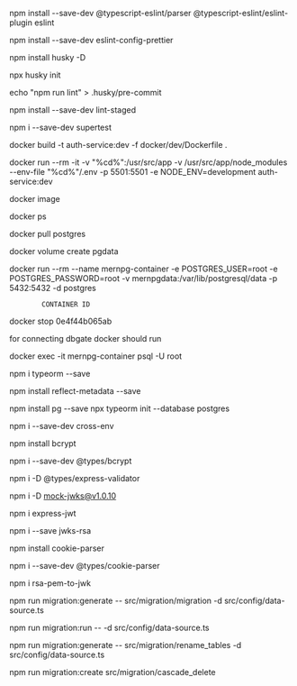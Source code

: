 npm install --save-dev @typescript-eslint/parser @typescript-eslint/eslint-plugin eslint

npm install --save-dev eslint-config-prettier

npm install husky -D

npx husky init

echo "npm run lint" > .husky/pre-commit

npm install --save-dev lint-staged

npm i --save-dev supertest

docker build -t auth-service:dev -f docker/dev/Dockerfile .

docker run --rm -it -v "%cd%":/usr/src/app -v /usr/src/app/node_modules --env-file "%cd%"/.env -p 5501:5501 -e NODE_ENV=development auth-service:dev

docker image

docker ps

docker pull postgres

docker volume create pgdata

docker run --rm --name mernpg-container -e POSTGRES_USER=root -e POSTGRES_PASSWORD=root -v mernpgdata:/var/lib/postgresql/data -p 5432:5432 -d postgres

            CONTAINER ID

docker stop 0e4f44b065ab

for connecting dbgate docker should run

docker exec -it mernpg-container psql -U root

npm i typeorm --save

npm install reflect-metadata --save

npm install pg --save
npx typeorm init --database postgres

npm i --save-dev cross-env

npm install bcrypt

npm i --save-dev @types/bcrypt

npm i -D @types/express-validator

npm i -D mock-jwks@v1.0.10

npm i express-jwt

npm i --save jwks-rsa

npm install cookie-parser

npm i --save-dev @types/cookie-parser

npm i rsa-pem-to-jwk

npm run migration:generate -- src/migration/migration -d src/config/data-source.ts

npm run migration:run -- -d src/config/data-source.ts

npm run migration:generate -- src/migration/rename_tables -d src/config/data-source.ts

npm run migration:create src/migration/cascade_delete
